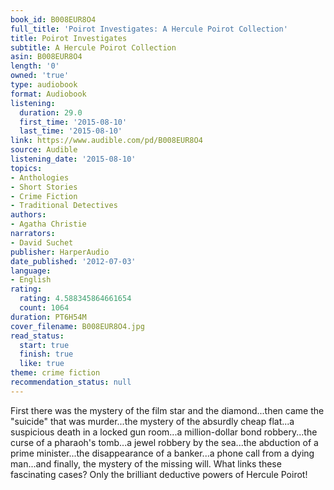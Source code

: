 ```yaml
---
book_id: B008EUR8O4
full_title: 'Poirot Investigates: A Hercule Poirot Collection'
title: Poirot Investigates
subtitle: A Hercule Poirot Collection
asin: B008EUR8O4
length: '0'
owned: 'true'
type: audiobook
format: Audiobook
listening:
  duration: 29.0
  first_time: '2015-08-10'
  last_time: '2015-08-10'
link: https://www.audible.com/pd/B008EUR8O4
source: Audible
listening_date: '2015-08-10'
topics:
- Anthologies
- Short Stories
- Crime Fiction
- Traditional Detectives
authors:
- Agatha Christie
narrators:
- David Suchet
publisher: HarperAudio
date_published: '2012-07-03'
language:
- English
rating:
  rating: 4.588345864661654
  count: 1064
duration: PT6H54M
cover_filename: B008EUR8O4.jpg
read_status:
  start: true
  finish: true
  like: true
theme: crime fiction
recommendation_status: null
---
```

First there was the mystery of the film star and the diamond...then came the "suicide" that was murder...the mystery of the absurdly cheap flat...a suspicious death in a locked gun room...a million-dollar bond robbery...the curse of a pharaoh's tomb...a jewel robbery by the sea...the abduction of a prime minister...the disappearance of a banker...a phone call from a dying man...and finally, the mystery of the missing will.
What links these fascinating cases? Only the brilliant deductive powers of Hercule Poirot!
